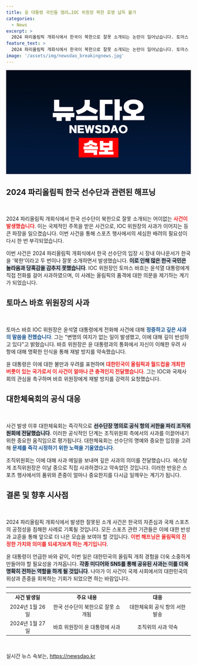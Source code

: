 ```yaml
---
title: 윤 대통령 국민들 염려…IOC 위원장 북한 호명 납득 불가
categories:
  - News
excerpt: >
  2024 파리올림픽 개회식에서 한국이 북한으로 잘못 소개되는 논란이 일어났습니다. 토마스 바흐 IOC 위원장은 윤 대통령에게 직접 사과하며 재발 방지를 약속했습니다. 이 과의의 여파는 이어질까요?
feature_text: >
  2024 파리올림픽 개회식에서 한국이 북한으로 잘못 소개되는 논란이 일어났습니다. 토마스 바흐 IOC 위원장은 윤 대통령에게 직접 사과하며 재발 방지를 약속했습니다. 이 과의의 여파는 이어질까요?
image: '/assets/img/newsdao_breakingnews.jpg'
---
```


<p><img src="/assets/img/newsdao_breakingnews.jpg" alt="koreaapp 속보" /></p>

<h2 data-ke-size="size26">2024 파리올림픽 한국 선수단과 관련된 해프닝</h2>

<p data-ke-size="size16">&nbsp;</p>

<p>2024 파리올림픽 개회식에서 한국 선수단이 북한으로 잘못 소개되는 어이없는 <b><span style="color: #ee2323;">사건이 발생했습니다</span></b>. 이는 국제적인 주목을 받은 사건으로, IOC 위원장의 사과가 이어지는 등 큰 파장을 일으켰습니다. 이번 사건을 통해 스포츠 행사에서의 세심한 배려의 필요성이 다시 한 번 부각되었습니다. </p>

<p>이번 사건은 2024 파리올림픽 개회식에서 한국 선수단의 입장 시 장내 아나운서가 한국을 '북한'이라고 두 번이나 잘못 소개하면서 발생했습니다. <b><span style="background-color: #21538527;">이로 인해 많은 한국 국민은 놀라움과 당혹감을 감추지 못했습니다</span></b>. IOC 위원장인 토마스 바흐는 윤석열 대통령에게 직접 전화를 걸어 사과하였으며, 이 사례는 올림픽의 품격에 대한 의문을 제기하는 계기가 되었습니다.</p>

<h2 data-ke-size="size26">토마스 바흐 위원장의 사과</h2>

<p data-ke-size="size16">&nbsp;</p>

<p>토마스 바흐 IOC 위원장은 윤석열 대통령에게 전화해 사건에 대해 <b><span style="color: #1a5490;">정중하고 깊은 사과의 말씀을 전했습니다</span></b>. 그는 "변명의 여지가 없는 일이 발생했고, 이에 대해 깊이 반성하고 있다"고 밝혔습니다. 바흐 위원장은 윤 대통령과의 통화에서 자신이 이해한 우려 사항에 대해 명확한 인식을 통해 재발 방지를 약속했습니다. </p>

<p>윤 대통령은 이에 대한 불만과 우려를 표현하며 <b><span style="color: #ee2323;">대한민국이 올림픽과 월드컵을 개최한 버릇이 있는 국가로서 이 사건이 얼마나 큰 충격인지 전달했습니다</span></b>. 그는 IOC와 국제사회의 관심을 촉구하며 바흐 위원장에게 재발 방지를 강력히 요청했습니다. </p>

<h2 data-ke-size="size26">대한체육회의 공식 대응</h2>

<p data-ke-size="size16">&nbsp;</p>

<p>사건 발생 이후 대한체육회는 즉각적으로 <b><span style="background-color: #21538527;">선수단장 명의로 공식 항의 서한을 파리 조직위원회에 전달했습니다</span></b>. 이러한 공식적인 단계는 조직위원회 측에서의 사과를 이끌어내기 위한 중요한 움직임으로 평가됩니다. 대한체육회는 선수단의 명예와 중요한 입장을 고려해 <b><span style="color: #1a5490;">문제를 즉각 시정하기 위한 노력을 기울였습니다</span></b>.</p>

<p>조직위원회는 이에 대해 사과 메일을 보내며 깊은 사과의 의미를 전달했습니다. 에스탕게 조직위원장은 이날 중으로 직접 사과하겠다고 약속었던 것입니다. 이러한 반응은 스포츠 행사에서의 품위와 존중이 얼마나 중요한지를 다시금 일깨우는 계기가 됩니다. </p>

<h2 data-ke-size="size26">결론 및 향후 시사점</h2>

<p data-ke-size="size16">&nbsp;</p>

<p>2024 파리올림픽 개회식에서 발생한 잘못된 소개 사건은 한국의 자존심과 국제 스포츠의 공정성을 침해한 사례로 기록될 것입니다. 모든 스포츠 관련 기관들은 이에 대한 반성과 교훈을 통해 앞으로 더 나은 모습을 보여야 할 것입니다. <b><span style="color: #ee2323;">이번 해프닝은 올림픽의 진정한 가치와 의미를 되새겨보게 하는 계기입니다</span></b>.</p>

<p>윤 대통령이 언급한 바와 같이, 이번 일은 대한민국의 올림픽 개최 경험을 더욱 소중하게 만들어야 할 필요성을 가져옵니다. <b><span style="background-color: #21538527;">각종 미디어와 SNS를 통해 공유된 사과는 이를 더욱 명확히 전하는 역할을 하게 될 것입니다</span></b>. 나아가 이 사건이 국제 사회에서의 대한민국의 위상과 존중을 회복하는 기회가 되었으면 하는 바람입니다. </p>

<hr>

<table style="width: 100%; border-spacing: 0;">
  <tr>
    <td style="text-align: center; height: 17px;"><b>사건 발생일</b></td>
    <td style="text-align: center; height: 17px;"><b>주요 내용</b></td>
    <td style="text-align: center; height: 17px;"><b>대응</b></td>
  </tr>
  <tr>
    <td style="text-align: center; height: 17px;">2024년 1월 26일</td>
    <td style="text-align: center; height: 17px;">한국 선수단이 북한으로 잘못 소개됨</td>
    <td style="text-align: center; height: 17px;">대한체육회 공식 항의 서한 발송</td>
  </tr>
  <tr>
    <td style="text-align: center; height: 17px;">2024년 1월 27일</td>
    <td style="text-align: center; height: 17px;">바흐 위원장이 윤 대통령에 사과</td>
    <td style="text-align: center; height: 17px;">조직위의 사과 약속</td>
  </tr>
</table>

<p data-ke-size="size16">&nbsp;</p>
실시간 뉴스 속보는, <a href="https://newsdao.kr" rel="dofollow">https://newsdao.kr</a>


